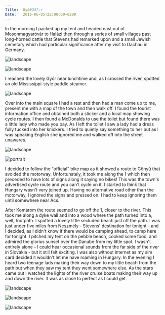 ```yaml
---
Title:	Gy&#337;r
Date:	2015-06-05T22:00:00+0200
---
```


In the morning I packed up my tent and headed east out of Mosonmagyar&oacute;v&aacute;r to Hal&aacute;zi then through a series of small villages past long-horned cattle that Stevens had remarked upon and a small Jewish cemetary which had particular significance after my visit to Dachau in Germany.

![landscape](https://farm1.staticflickr.com/300/18830331844_a4dea1ea94_z_d.jpg "Jewish cemetary")

![landscape](https://farm1.staticflickr.com/349/18830344374_663de8c2d0_z_d.jpg "Long-horned cattle")

I reached the lovely Gy&#337;r near lunchtime and, as I crossed the river, spotted an old Mississippi-style paddle steamer.

![landscape](https://farm4.staticflickr.com/3733/19265285958_451bee8f18_z_d.jpg "River at Gy&#337;r")

Over into the main square I had a rest and then had a man come up to me, present me with a map of the town and then walk off. I found the tourist information office and obtained both a sticker and a local map showing cycle routes. I then found a McDonalds to use the toilet but found there was a little lady who made you pay. As I left the toilet I saw a lady had a dress fully tucked into her knickers. I tried to quietly say something to her but as I was speaking English she ignored me and walked off into the street unawares.

![landscape](https://farm1.staticflickr.com/268/19457136241_478054568b_z_d.jpg "Main square of Gy&#337;r")

![portrait](https://farm4.staticflickr.com/3926/19266730599_efdb8b6471_z_d.jpg "Gy&#337;r")

I decided to follow the "official" bike map as it showed a route to G&ouml;ny&#369; that avoided the motorway. Unfortunately, it took me along the 1 which then preceded to have lots of signs along it saying no bikes! This was the town's advertised cycle route and you can't cycle on it. I started to think that Hungary wasn't very joined up. Having no alternative road other than the motorway, I ignored the signs and pressed on. I had to keep ignoring them until somewhere near &Aacute;cs. 

After Kom&aacute;rom the route seemed to go off the 1, closer to the river. This took me along a dyke wall and into a wood where the path turned into a, well, footpath. I spotted a lovely little secluded beach just off the path. I was just under five miles from Neszm&eacute;ly - Stevens' destination for tonight - and I decided, as I didn't know if there would be camping ahead, to camp here for tonight. I pitched my tent on the pebble beach, cooked some food, and admired the glorius sunset over the Danube from my little spot. I wasn't entirely alone - I could hear occasional sounds from the far side of the river in Slovakia - but it still felt exciting. I was also without internet as my sim card decided it wouldn't let me have roaming in Hungary. In the evening I heard two teenage lads making their way down to my little beach from the path but when they saw my tent they went somewhere else. As the stars came out I watched the lights of the river cruise boats making their way up and down the river. It was as close to perfect as I could get.

![landscape](https://farm1.staticflickr.com/401/18746050081_1e5825ef8b_z_d.jpg "Wild camp by the Danube")

![landscape](https://farm1.staticflickr.com/378/19452912045_ebc32485da_z_d.jpg "Sunset on the Danube")

![landscape](https://farm1.staticflickr.com/477/19265394010_8068cf929c_z_d.jpg "River cruise boat")